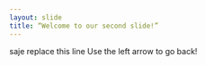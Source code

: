 ```yaml
---
layout: slide
title: “Welcome to our second slide!”
---
```

saje replace this line
Use the left arrow to go back!
